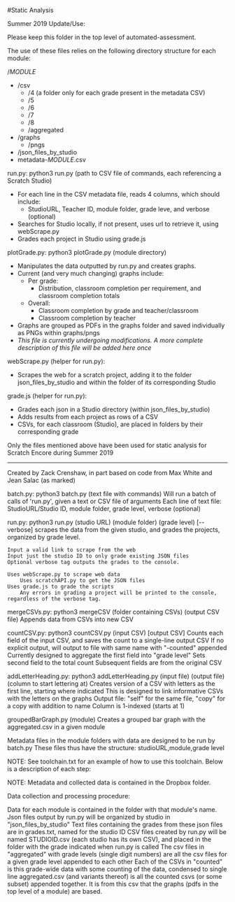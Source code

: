 #Static Analysis

Summer 2019 Update/Use:

Please keep this folder in the top level of automated-assessment.

The use of these files relies on the following directory structure for each module:

/*MODULE*
+ /csv
  * /4     (a folder only for each grade present in the metadata CSV)
  * /5
  * /6
  * /7
  * /8
  * /aggregated
+ /graphs
  * /pngs
+ /json_files_by_studio
+ metadata-*MODULE*.csv


run.py: python3 run.py (path to CSV file of commands, each referencing a Scratch Studio)
* For each line in the CSV metadata file, reads 4 columns, which should include:
  * StudioURL, Teacher ID, module folder, grade leve, and verbose (optional)
* Searches for Studio locally, if not present, uses url to retrieve it, using webScrape.py
* Grades each project in Studio using grade.js

plotGrade.py: python3 plotGrade.py (module directory)
* Manipulates the data outputted by run.py and creates graphs.
* Current (and very much changing) graphs include:
  * Per grade:
    * Distribution, classroom completion per requirement, and classroom completion totals
  * Overall:
    * Classroom completion by grade and teacher/classroom
    * Classroom completion by teacher
* Graphs are grouped as PDFs in the graphs folder and saved individually as PNGs within graphs/pngs
* *This file is currently undergoing modifications. A more complete description of this file will be added here once*

webScrape.py (helper for run.py):
* Scrapes the web for a scratch project, adding it to the folder json_files_by_studio and within the folder of its corresponding Studio

grade.js (helper for run.py):
* Grades each json in a Studio directory (within json_files_by_studio)
* Adds results from each project as rows of a CSV
* CSVs, for each classroom (Studio), are placed in folders by their corresponding grade



Only the files mentioned above have been used for static analysis for Scratch Encore during Summer 2019
_________________________________________________________________________________________


Created by Zack Crenshaw, in part based on code from Max White and Jean Salac (as marked)

batch.py: python3 batch.py (text file with commands)
    Will run a batch of calls of 'run.py', given a text or CSV file of arguments
    Each line of text file:
    	StudioURL/Studio ID, module folder, grade level, verbose (optional)

run.py: python3 run.py (studio URL) (module folder) (grade level) [--verbose]
    scrapes the data from the given studio, and grades the projects, organized by grade level.

    Input a valid link to scrape from the web
    Input just the studio ID to only grade existing JSON files
    Optional verbose tag outputs the grades to the console.

    Uses webScrape.py to scrape web data
        Uses scratchAPI.py to get the JSON files
    Uses grade.js to grade the scripts
    	Any errors in grading a project will be printed to the console, regardless of the verbose tag.

mergeCSVs.py: python3 mergeCSV (folder containing CSVs) (output CSV file)
    Appends data from CSVs into new CSV

countCSV.py: python3 countCSV.py (input CSV) [output CSV]
    Counts each field of the input CSV, and saves the count to a single-line output CSV
    If no explicit output, will output to file with same name with "-counted" appended
    Currently designed to aggregate the first field into "grade level"
    Sets second field to the total count
    Subsequent fields are from the original CSV

addLetterHeading.py: python3 addLetterHeading.py (input file) (output file) (column to start lettering at)
	Creates version of a CSV with letters as the first line, starting where indicated
	This is designed to link informative CSVs with the letters on the graphs
	Output file: "self" for the same file, "copy" for a copy with addition to name
	Column is 1-indexed (starts at 1)

groupedBarGraph.py (module)
	Creates a grouped bar graph with the aggregated.csv in a given module

Metadata files in the module folders with data are designed to be run by batch.py
These files thus have the structure: studioURL,module,grade level

NOTE: See toolchain.txt for an example of how to use this toolchain. Below is a description of each step:

NOTE: Metadata and collected data is contained in the Dropbox folder.

Data collection and processing procedure:

Data for each module is contained in the folder with that module's name.
Json files output by run.py will be organized by studio in "json_files_by_studio"
Text files containing the grades from these json files are in grades.txt, named for the studio ID
CSV files created by run.py will be named STUDIOID.csv (each studio has its own CSV), and placed in the folder with the grade indicated when run.py is called
The csv files in "aggregated" with grade levels (single digit numbers) are all the csv files for a given grade level appended to each other
Each of the CSVs in "counted" is this grade-wide data with some counting of the data, condensed to single line
aggregated.csv (and variants thereof) is all the counted csvs (or some subset) appended together. It is from this csv that the graphs (pdfs in the top level of a module) are based.
